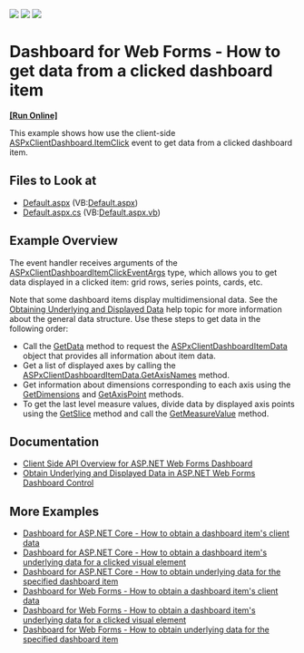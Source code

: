 <!-- default badges list -->
![](https://img.shields.io/endpoint?url=https://codecentral.devexpress.com/api/v1/VersionRange/230117938/18.2.10%2B)
[![](https://img.shields.io/badge/Open_in_DevExpress_Support_Center-FF7200?style=flat-square&logo=DevExpress&logoColor=white)](https://supportcenter.devexpress.com/ticket/details/T848291)
[![](https://img.shields.io/badge/📖_How_to_use_DevExpress_Examples-e9f6fc?style=flat-square)](https://docs.devexpress.com/GeneralInformation/403183)
<!-- default badges end -->

# Dashboard for Web Forms - How to get data from a clicked dashboard item

<!-- run online -->
**[[Run Online]](https://codecentral.devexpress.com/230117938/)**
<!-- run online end -->

This example shows how use the client-side [ASPxClientDashboard.ItemClick](https://docs.devexpress.com/Dashboard/js-ASPxClientDashboard#js_ASPxClientDashboard_ItemClick) event to get data from a clicked dashboard item.
<!-- default file list -->
## Files to Look at
* [Default.aspx](./CS/WebApp/Default.aspx) (VB:[Default.aspx](./VB/WebApp/Default.aspx))
* [Default.aspx.cs](./CS/WebApp/Default.aspx.cs) (VB:[Default.aspx.vb](./VB/WebApp/Default.aspx.vb))
<!-- default file list end -->

## Example Overview

The event handler receives arguments of the [ASPxClientDashboardItemClickEventArgs](https://docs.devexpress.com/Dashboard/js-ASPxClientDashboardItemClickEventArgs) type, which allows you to get data displayed in a clicked item: grid rows, series points, cards, etc.

Note that some dashboard items display multidimensional data. See the [Obtaining Underlying and Displayed Data](https://docs.devexpress.com/Dashboard/18078/create-the-designer-and-viewer-applications/web-dashboard/aspnet-web-forms-dashboard-control/obtain-underlying-and-displayed-data) help topic for more information about the general data structure. Use these steps to get data in the following order:
- Call the [GetData](https://docs.devexpress.com/Dashboard/js-ASPxClientDashboardItemClickEventArgs#js_ASPxClientDashboardItemClickEventArgs_GetData) method to request the [ASPxClientDashboardItemData](https://docs.devexpress.com/Dashboard/js-ASPxClientDashboardItemData) object that provides all information about item data.
- Get a list of displayed axes by calling the [ASPxClientDashboardItemData.GetAxisNames](https://docs.devexpress.com/Dashboard/js-ASPxClientDashboardItemData#js_ASPxClientDashboardItemData_GetAxisNames) method.
- Get information about dimensions corresponding to each axis using the [GetDimensions](https://docs.devexpress.com/Dashboard/js-ASPxClientDashboardItemClickEventArgs#js_ASPxClientDashboardItemClickEventArgs_GetDimensions_axisName_) and [GetAxisPoint](https://docs.devexpress.com/Dashboard/js-ASPxClientDashboardItemClickEventArgs#js_ASPxClientDashboardItemClickEventArgs_GetAxisPoint_axisName_) methods.
- To get the last level measure values, divide data by displayed axis points using the [GetSlice](https://docs.devexpress.com/Dashboard/js-ASPxClientDashboardItemData#js_ASPxClientDashboardItemData_GetSlice_tuple_) method and call the [GetMeasureValue](https://docs.devexpress.com/Dashboard/js-ASPxClientDashboardItemData#js_ASPxClientDashboardItemData_GetMeasureValue_measureId_) method.

## Documentation

- [Client Side API Overview for ASP.NET Web Forms Dashboard](https://docs.devexpress.com/Dashboard/116302/web-dashboard/aspnet-web-forms-dashboard-control/client-side-api-overview?p=netframework)
- [Obtain Underlying and Displayed Data in ASP.NET Web Forms Dashboard Control](https://docs.devexpress.com/Dashboard/18078/web-dashboard/aspnet-web-forms-dashboard-control/obtain-underlying-and-displayed-data)

## More Examples

- [Dashboard for ASP.NET Core - How to obtain a dashboard item's client data](https://github.com/DevExpress-Examples/asp-net-core-dashboard-get-client-data)
- [Dashboard for ASP.NET Core - How to obtain a dashboard item's underlying data for a clicked visual element](https://github.com/DevExpress-Examples/asp-net-core-dashboard-get-underlying-data-for-clicked-item)
- [Dashboard for ASP.NET Core - How to obtain underlying data for the specified dashboard item](https://github.com/DevExpress-Examples/asp-net-core-dashboard-display-item-underlying-data)
- [Dashboard for Web Forms - How to obtain a dashboard item's client data](https://github.com/DevExpress-Examples/how-to-obtain-a-dashboard-items-client-data-in-the-aspnet-dashboard-control-t492284)
- [Dashboard for Web Forms - How to obtain a dashboard item's underlying data for a clicked visual element](https://github.com/DevExpress-Examples/aspxdashboard-how-to-obtain-a-dashboard-items-underlying-data-for-a-clicked-visual-element-t492257)
- [Dashboard for Web Forms - How to obtain underlying data for the specified dashboard item](https://github.com/DevExpress-Examples/aspxdashboard-how-to-obtain-underlying-data-for-the-specified-dashboard-item-t518504)
